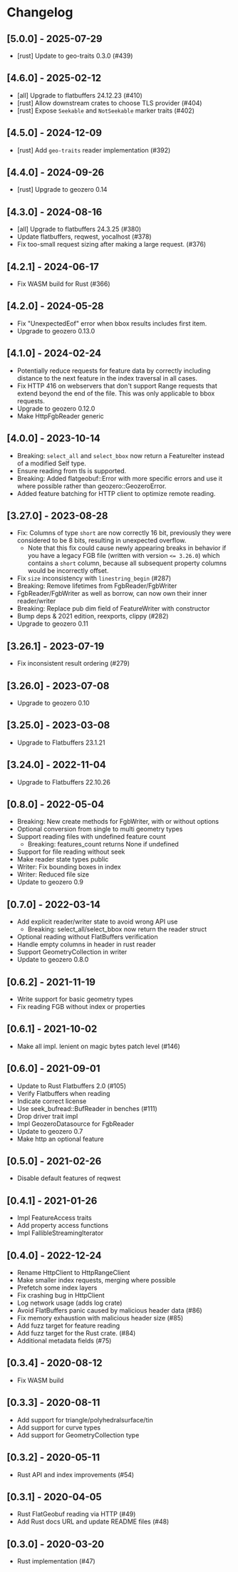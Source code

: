 # Changelog

## [5.0.0] - 2025-07-29

- [rust] Update to geo-traits 0.3.0 (#439)

## [4.6.0] - 2025-02-12

- [all]  Upgrade to flatbuffers 24.12.23 (#410)
- [rust] Allow downstream crates to choose TLS provider (#404)
- [rust] Expose `Seekable` and `NotSeekable` marker traits (#402)

## [4.5.0] - 2024-12-09

- [rust] Add `geo-traits` reader implementation (#392)

## [4.4.0] - 2024-09-26

- [rust] Upgrade to geozero 0.14

## [4.3.0] - 2024-08-16

- [all] Upgrade to flatbuffers 24.3.25 (#380)
- Update flatbuffers, reqwest, yocalhost (#378)
- Fix too-small request sizing after making a large request. (#376)

## [4.2.1] - 2024-06-17

- Fix WASM build for Rust (#366)

## [4.2.0] - 2024-05-28

- Fix "UnexpectedEof" error when bbox results includes first item.
- Upgrade to geozero 0.13.0

## [4.1.0] - 2024-02-24

- Potentially reduce requests for feature data by correctly including distance
  to the next feature in the index traversal in all cases.
- Fix HTTP 416 on webservers that don't support Range requests that extend
  beyond the end of the file. This was only applicable to bbox requests.
- Upgrade to geozero 0.12.0
- Make HttpFgbReader generic

## [4.0.0] - 2023-10-14

- Breaking: `select_all` and `select_bbox` now return a FeatureIter instead of a
  modified Self type.
- Ensure reading from tls is supported.
- Breaking: Added flatgeobuf::Error with more specific errors and use it where possible
  rather than geozero::GeozeroError.
- Added feature batching for HTTP client to optimize remote reading.

## [3.27.0] - 2023-08-28

- Fix: Columns of type `short` are now correctly 16 bit, previously they were
  considered to be 8 bits, resulting in unexpected overflow.
  - Note that this fix could cause newly appearing breaks in behavior if you
    have a legacy FGB file (written with version `<= 3.26.0`) which contains a
    `short` column, because all subsequent property columns would be
    incorrectly offset.
- Fix `size` inconsistency with `linestring_begin` (#287)
- Breaking: Remove lifetimes from FgbReader/FgbWriter
- FgbReader/FgbWriter as well as borrow, can now own their inner reader/writer
- Breaking: Replace pub dim field of FeatureWriter with constructor
- Bump deps & 2021 edition, reexports, clippy (#282)
- Upgrade to geozero 0.11

## [3.26.1] - 2023-07-19

- Fix inconsistent result ordering (#279)

## [3.26.0] - 2023-07-08

- Upgrade to geozero 0.10

## [3.25.0] - 2023-03-08

- Upgrade to Flatbuffers 23.1.21

## [3.24.0] - 2022-11-04

- Upgrade to Flatbuffers 22.10.26

## [0.8.0] - 2022-05-04

- Breaking: New create methods for FgbWriter, with or without options
- Optional conversion from single to multi geometry types
- Support reading files with undefined feature count
  - Breaking: features_count returns None if undefined
- Support for file reading without seek
- Make reader state types public
- Writer: Fix bounding boxes in index
- Writer: Reduced file size
- Update to geozero 0.9

## [0.7.0] - 2022-03-14

- Add explicit reader/writer state to avoid wrong API use
  - Breaking: select_all/select_bbox now return the reader struct
- Optional reading without FlatBuffers verification
- Handle empty columns in header in rust reader
- Support GeometryCollection in writer
- Update to geozero 0.8.0

## [0.6.2] - 2021-11-19

- Write support for basic geometry types
- Fix reading FGB without index or properties

## [0.6.1] - 2021-10-02

- Make all impl. lenient on magic bytes patch level (#146)

## [0.6.0] - 2021-09-01

- Update to Rust Flatbuffers 2.0 (#105)
- Verify Flatbuffers when reading
- Indicate correct license
- Use seek_bufread::BufReader in benches (#111)
- Drop driver trait impl
- Impl GeozeroDatasource for FgbReader
- Update to geozero 0.7
- Make http an optional feature

## [0.5.0] - 2021-02-26

- Disable default features of reqwest

## [0.4.1] - 2021-01-26

- Impl FeatureAccess traits
- Add property access functions
- Impl FallibleStreamingIterator

## [0.4.0] - 2022-12-24

- Rename HttpClient to HttpRangeClient
- Make smaller index requests, merging where possible
- Prefetch some index layers
- Fix crashing bug in HttpClient
- Log network usage (adds log crate)
- Avoid FlatBuffers panic caused by malicious header data (#86)
- Fix memory exhaustion with malicious header size (#85)
- Add fuzz target for feature reading
- Add fuzz target for the Rust crate. (#84)
- Additional metadata fields (#75)

## [0.3.4] - 2020-08-12

- Fix WASM build

## [0.3.3] - 2020-08-11

- Add support for triangle/polyhedralsurface/tin
- Add support for curve types
- Add support for GeometryCollection type

## [0.3.2] - 2020-05-11

- Rust API and index improvements (#54)

## [0.3.1] - 2020-04-05

- Rust FlatGeobuf reading via HTTP (#49)
- Add Rust docs URL and update README files (#48)

## [0.3.0] - 2020-03-20

- Rust implementation (#47)

